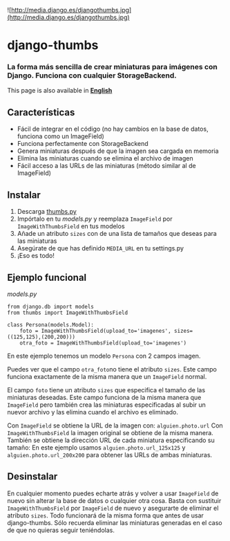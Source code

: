 ![http://media.django.es/djangothumbs.jpg](http://media.django.es/djangothumbs.jpg)
# django-thumbs #

### La forma más sencilla de crear miniaturas para imágenes con Django. Funciona con cualquier StorageBackend. ###

This page is also available in **[English](http://code.google.com/p/django-thumbs/)**

## Características ##

  * Fácil de integrar en el código (no hay cambios en la base de datos, funciona como un ImageField)
  * Funciona perfectamente con StorageBackend
  * Genera miniaturas después de que la imagen sea cargada en memoria
  * Elimina las miniaturas cuando se elimina el archivo de imagen
  * Fácil acceso a las URLs de las miniaturas (método similar al de ImageField)

## Instalar ##

  1. Descarga [thumbs.py](http://django-thumbs.googlecode.com/files/thumbs.py)
  1. Impórtalo en tu _models.py_ y reemplaza `ImageField` por `ImageWithThumbsField` en tus modelos
  1. Añade un atributo `sizes` con de una lista de tamaños que deseas para las miniaturas
  1. Asegúrate de que has definido `MEDIA_URL` en tu settings.py
  1. ¡Eso es todo!

## Ejemplo funcional ##

_models.py_
```
from django.db import models
from thumbs import ImageWithThumbsField

class Persona(models.Model):
    foto = ImageWithThumbsField(upload_to='imagenes', sizes=((125,125),(200,200)))
    otra_foto = ImageWithThumbsField(upload_to='imagenes')
```

En este ejemplo tenemos un modelo `Persona` con 2 campos imagen.

Puedes ver que el campo `otra_foto`no tiene el atributo `sizes`. Este campo funciona exactamente de la misma manera que un `ImageField` normal.

El campo `foto` tiene un atributo `sizes` que especifica el tamaño de las miniaturas deseadas. Este campo funciona de la misma manera que `ImageField` pero también crea las miniaturas especificadas al subir un nuevor archivo y las elimina cuando el archivo es eliminado.

Con `ImageField` se obtiene la URL de la imagen con: `alguien.photo.url` Con `ImageWithThumbsField` la imagen original se obtiene de la misma manera. También se obtiene la dirección URL de cada miniatura especificando su tamaño: En este ejemplo usamos `alguien.photo.url_125x125` y `alguien.photo.url_200x200` para obtener las URLs de ambas miniaturas.

## Desinstalar ##

En cualquier momento puedes echarte atrás y volver a usar `ImageField` de nuevo sin alterar la base de datos o cualquier otra cosa. Basta con sustituir `ImageWithThumbsField` por `ImageField` de nuevo y asegurarte de eliminar el atributo `sizes`. Todo funcionará de la misma forma que antes de usar django-thumbs. Sólo recuerda eliminar las miniaturas generadas en el caso de que no quieras seguir teniéndolas.